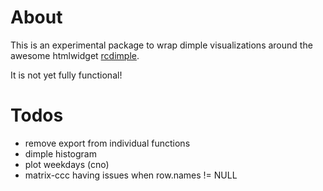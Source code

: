 # About

This is an experimental package to wrap dimple visualizations around the awesome htmlwidget [rcdimple](http://github.com/timelyportfolio/rcdimple).

It is not yet fully functional!




# Todos
- remove export from individual functions
- dimple histogram
- plot weekdays (cno)
- matrix-ccc having issues when row.names != NULL
